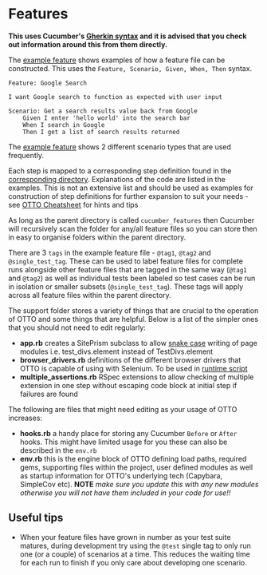 # **Features**

**This uses Cucumber's [Gherkin syntax](https://cucumber.io/docs/gherkin/reference/) and it is advised that you check out information around this from them directly.**

The [example feature](cucumber_features/example.feature) shows examples of how a feature file can be constructed. This uses the `Feature, Scenario, Given, When, Then` syntax.

```gherkin
Feature: Google Search

I want Google search to function as expected with user input

Scenario: Get a search results value back from Google
    Given I enter 'hello world' into the search bar
    When I search in Google
    Then I get a list of search results returned
```
The [example feature](cucumber_features/example.feature) shows 2 different scenario types that are used frequently.

Each step is mapped to a corresponding step definition found in the [corresponding directory](step_definitions). Explanations of the code are listed in the examples. This is not an extensive list and should be used as examples for construction of step definitions for further expansion to suit your needs - see [OTTO Cheatsheet](./docs/cheatsheets/otto_hints_and_tips.md) for hints and tips

As long as the parent directory is called `cucumber_features` then Cucumber will recursively scan the folder for any/all feature files so you can store then in easy to organise folders within the parent directory. 

There are 3 `tags` in the example feature file - `@tag1`, `@tag2` and `@single_test_tag`. These can be used to label feature files for complete runs alongside other feature files that are tagged in the same way (`@tag1` and `@tag2`) as well as individual tests been labeled so test cases can be run in isolation or smaller subsets (`@single_test_tag`). These tags will apply across all feature files within the parent directory.

The support folder stores a variety of things that are crucial to the operation of OTTO and some things that are helpful. Below is a list of the simpler ones that you should not need to edit regularly:

* __app.rb__ creates a SitePrism subclass to allow [snake case](https://en.wikipedia.org/wiki/Snake_case) writing of page modules i.e. test_divs.element instead of TestDivs.element
* __browser_drivers.rb__ definitions of the different browser drivers that OTTO is capable of using with Selenium. To be used in [runtime script](scripts/test.sh)
* __multiple_assertions.rb__ RSpec extensions to allow checking of multiple extension in one step without escaping code block at initial step if failures are found

The following are files that might need editing as your usage of OTTO increases:

* __hooks.rb__ a handy place for storing any Cucumber `Before` or `After` hooks. This might have limited usage for you these can also be described in the `env.rb`
* __env.rb__ this is the engine block of OTTO defining load paths, required gems, supporting files within the project, user defined modules as well as startup information for OTTO's underlying tech (Capybara, SimpleCov etc). __NOTE__ *make sure you update this with any new modules otherwise you will not have them included in your code for use!!*

## **Useful tips**

* When your feature files have grown in number as your test suite matures, during development try using the `@test` single tag to only run one (or a couple) of scenarios at a time. This reduces the waiting time for each run to finish if you only care about developing one scenario.